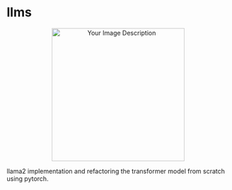 # llms
<p align="center">
  <img src="https://github.com/Esmail-ibraheem/llms/blob/main/llama_2.jpg" alt="Your Image Description" width="300" height=300">
</p>
llama2 implementation and refactoring the transformer model from scratch using pytorch. 
